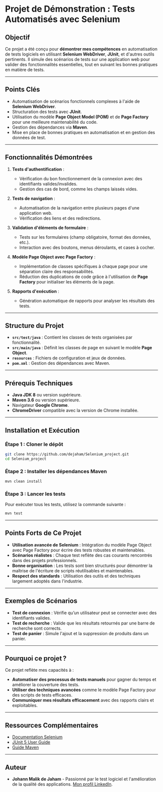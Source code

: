 # Projet de Démonstration : Tests Automatisés avec Selenium

## Objectif

Ce projet a été conçu pour **démontrer mes compétences** en automatisation de tests logiciels en utilisant **Selenium WebDriver**, **JUnit**, et d'autres outils pertinents. Il simule des scénarios de tests sur une application web pour valider des fonctionnalités essentielles, tout en suivant les bonnes pratiques en matière de tests.

---

## Points Clés

- Automatisation de scénarios fonctionnels complexes à l'aide de **Selenium WebDriver**.
- Structuration des tests avec **JUnit**.
- Utilisation du modèle **Page Object Model (POM)** et de **Page Factory** pour une meilleure maintenabilité du code.
- Gestion des dépendances via **Maven**.
- Mise en place de bonnes pratiques en automatisation et en gestion des données de test.

---

## Fonctionnalités Démontrées

1. **Tests d'authentification** :
   - Vérification du bon fonctionnement de la connexion avec des identifiants valides/invalides.
   - Gestion des cas de bord, comme les champs laissés vides.

2. **Tests de navigation** :
   - Automatisation de la navigation entre plusieurs pages d'une application web.
   - Vérification des liens et des redirections.

3. **Validation d'éléments de formulaire** :
   - Tests sur les formulaires (champ obligatoire, format des données, etc.).
   - Interaction avec des boutons, menus déroulants, et cases à cocher.

4. **Modèle Page Object avec Page Factory** :
   - Implémentation de classes spécifiques à chaque page pour une séparation claire des responsabilités.
   - Réduction des duplications de code grâce à l'utilisation de **Page Factory** pour initialiser les éléments de la page.

5. **Rapports d'exécution** :
   - Génération automatique de rapports pour analyser les résultats des tests.

---

## Structure du Projet

- **`src/test/java`** : Contient les classes de tests organisées par fonctionnalité.
- **`src/main/java`** : Définit les classes de page en suivant le modèle **Page Object**.
- **`resources`** : Fichiers de configuration et jeux de données.
- **`pom.xml`** : Gestion des dépendances avec Maven.

---

## Prérequis Techniques

- **Java JDK 8** ou version supérieure.
- **Maven 3.6** ou version supérieure.
- Navigateur **Google Chrome**.
- **ChromeDriver** compatible avec la version de Chrome installée.

---

## Installation et Exécution

### Étape 1 : Cloner le dépôt

```bash
git clone https://github.com/dejaham/Selenium_project.git
cd Selenium_project
```

### Étape 2 : Installer les dépendances Maven

```bash
mvn clean install
```

### Étape 3 : Lancer les tests

Pour exécuter tous les tests, utilisez la commande suivante :

```bash
mvn test
```

---

## Points Forts de Ce Projet

- **Utilisation avancée de Selenium** : Intégration du modèle Page Object avec Page Factory pour écrire des tests robustes et maintenables.
- **Scénarios réalistes** : Chaque test reflète des cas courants rencontrés dans des projets professionnels.
- **Bonne organisation** : Les tests sont bien structurés pour démontrer la maîtrise de l'écriture de scripts réutilisables et maintenables.
- **Respect des standards** : Utilisation des outils et des techniques largement adoptés dans l'industrie.

---

## Exemples de Scénarios

- **Test de connexion** : Vérifie qu’un utilisateur peut se connecter avec des identifiants valides.
- **Test de recherche** : Valide que les résultats retournés par une barre de recherche sont corrects.
- **Test de panier** : Simule l'ajout et la suppression de produits dans un panier.

---

## Pourquoi ce projet ?

Ce projet reflète mes capacités à :

- **Automatiser des processus de tests manuels** pour gagner du temps et améliorer la couverture des tests.
- **Utiliser des techniques avancées** comme le modèle Page Factory pour des scripts de tests efficaces.
- **Communiquer mes résultats efficacement** avec des rapports clairs et exploitables.

---

## Ressources Complémentaires

- [Documentation Selenium](https://www.selenium.dev/documentation/)
- [JUnit 5 User Guide](https://junit.org/junit5/docs/current/user-guide/)
- [Guide Maven](https://maven.apache.org/guides/index.html)

---

## Auteur

- **Johann Malik de Jaham** - Passionné par le test logiciel et l'amélioration de la qualité des applications. [Mon profil LinkedIn](https://www.linkedin.com/in/dejaham/).
